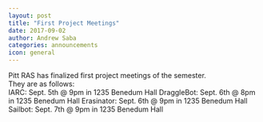 ```yaml
---
layout: post
title: "First Project Meetings"
date: 2017-09-02
author: Andrew Saba
categories: announcements
icon: general
---
```


<p>
Pitt RAS has finalized first project meetings of the semester. 
<br>
They are as follows:
<br>
IARC: 		  Sept. 5th @ 9pm in 1235 Benedum Hall
DraggleBot:   Sept. 6th @ 8pm in 1235 Benedum Hall
Erasinator:   Sept. 6th @ 9pm in 1235 Benedum Hall
Sailbot: 	  Sept. 7th @ 9pm in 1235 Benedum Hall
</p>


